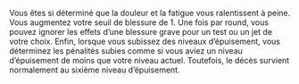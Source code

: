 ﻿---
id: subclass_mighty_bold_fr.md#sans-douleur
name: Sans douleur
---

Vous êtes si déterminé que la douleur et la fatigue vous ralentissent à peine. Vous augmentez votre seuil de blessure de 1. Une fois par round, vous pouvez ignorer les effets d’une blessure grave pour un test ou un jet de votre choix. Enfin, lorsque vous subissez des niveaux d’épuisement, vous déterminez les pénalités subies comme si vous aviez un niveau d’épuisement de moins que votre niveau actuel. Toutefois, le décès survient normalement au sixième niveau d’épuisement.

